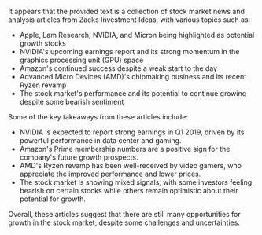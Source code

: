 It appears that the provided text is a collection of stock market news and analysis articles from Zacks Investment Ideas, with various topics such as:

* Apple, Lam Research, NVIDIA, and Micron being highlighted as potential growth stocks
* NVIDIA's upcoming earnings report and its strong momentum in the graphics processing unit (GPU) space
* Amazon's continued success despite a weak start to the day
* Advanced Micro Devices (AMD)'s chipmaking business and its recent Ryzen revamp
* The stock market's performance and its potential to continue growing despite some bearish sentiment

Some of the key takeaways from these articles include:

* NVIDIA is expected to report strong earnings in Q1 2019, driven by its powerful performance in data center and gaming.
* Amazon's Prime membership numbers are a positive sign for the company's future growth prospects.
* AMD's Ryzen revamp has been well-received by video gamers, who appreciate the improved performance and lower prices.
* The stock market is showing mixed signals, with some investors feeling bearish on certain stocks while others remain optimistic about their potential for growth.

Overall, these articles suggest that there are still many opportunities for growth in the stock market, despite some challenges and uncertainties.